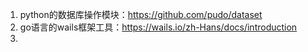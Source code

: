 
1. python的数据库操作模块：https://github.com/pudo/dataset
2. go语言的wails框架工具：https://wails.io/zh-Hans/docs/introduction
3. 
<!--stackedit_data:
eyJoaXN0b3J5IjpbMTUwMTI3ODQ1Nl19
-->
